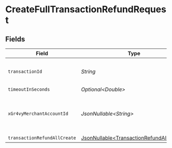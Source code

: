 # CreateFullTransactionRefundRequest


## Fields

| Field                                                                                              | Type                                                                                               | Required                                                                                           | Description                                                                                        | Example                                                                                            |
| -------------------------------------------------------------------------------------------------- | -------------------------------------------------------------------------------------------------- | -------------------------------------------------------------------------------------------------- | -------------------------------------------------------------------------------------------------- | -------------------------------------------------------------------------------------------------- |
| `transactionId`                                                                                    | *String*                                                                                           | :heavy_check_mark:                                                                                 | N/A                                                                                                | 7099948d-7286-47e4-aad8-b68f7eb44591                                                               |
| `timeoutInSeconds`                                                                                 | *Optional\<Double>*                                                                                | :heavy_minus_sign:                                                                                 | N/A                                                                                                |                                                                                                    |
| `xGr4vyMerchantAccountId`                                                                          | *JsonNullable\<String>*                                                                            | :heavy_minus_sign:                                                                                 | The ID of the merchant account to use for this request.                                            | default                                                                                            |
| `transactionRefundAllCreate`                                                                       | [JsonNullable\<TransactionRefundAllCreate>](../../models/components/TransactionRefundAllCreate.md) | :heavy_minus_sign:                                                                                 | N/A                                                                                                |                                                                                                    |